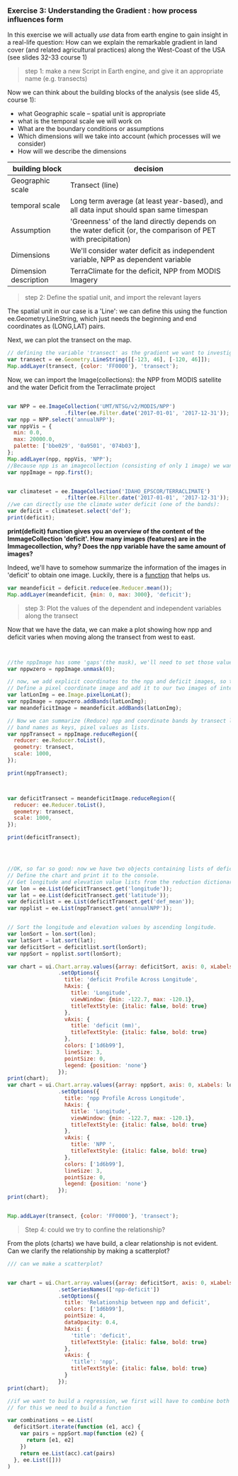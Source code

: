 ### Exercise 3: Understanding the Gradient : how process influences form

In this exercise we will actually *use* data from earth engine to gain insight in a real-life question: 
How can we explain the remarkable gradient in land cover (and related agricultural practices) along the West-Coast of the USA (see slides 32-33 course 1)



> step 1: make a new Script in Earth engine, and give it an appropriate name (e.g. transects)




Now we can think about the building blocks of the analysis (see slide 45, course 1): 
- what Geographic scale – spatial unit is appropriate
- what is the temporal scale we will work on
- What are the boundary conditions or assumptions
- Which dimensions will we take into account (which processes will we consider)
- How will we describe the dimensions


| building block  |  decision |
|---|---|
| Geographic scale |  Transect (line) |
| temporal scale |  Long term average (at least year-based), and all data input should span same timespan |
| Assumption | 'Greenness' of the land directly depends on the water deficit (or, the comparison of PET with precipitation)  |
| Dimensions | We'll consider water deficit as independent variable, NPP as dependent variable |
| Dimension description | TerraClimate for the deficit, NPP from MODIS Imagery |




> step 2: Define the spatial unit, and import the relevant layers



The spatial unit in our case is a 'Line': we can define this using the function ee.Geometry.LineString, which just needs the beginning and end coordinates as (LONG,LAT) pairs. 

Next, we can plot the transect on the map. 

```javascript
// defining the variable 'transect' as the gradient we want to investigate:  
var transect = ee.Geometry.LineString([[-123, 46], [-120, 46]]);
Map.addLayer(transect, {color: 'FF0000'}, 'transect');
```

Now, we can import the Image(collections): the NPP from MODIS satellite and the water Deficit from the Terraclimate project

```javascript

var NPP = ee.ImageCollection('UMT/NTSG/v2/MODIS/NPP')
                  .filter(ee.Filter.date('2017-01-01', '2017-12-31'));
var npp = NPP.select('annualNPP');
var nppVis = {
  min: 0.0,
  max: 20000.0,
  palette: ['bbe029', '0a9501', '074b03'],
};
Map.addLayer(npp, nppVis, 'NPP');
//Because npp is an imagecollection (consisting of only 1 image) we want to select -and continue with -  only that image: 
var nppImage = npp.first();


var climateset = ee.ImageCollection('IDAHO_EPSCOR/TERRACLIMATE')
                  .filter(ee.Filter.date('2017-01-01', '2017-12-31'));
//we can directly use the climate water deficit (one of the bands):
var deficit = climateset.select('def');
print(deficit);


```

**print(deficit) function gives you an overview of the content of the ImmageCollection 'deficit'. How many images (features) are in the Immagecollection, why? Does the npp variable have the same amount of images?**



Indeed, we'll have to somehow summarize the information of the images in 'deficit' to obtain one image. Luckily, there is a [function](https://developers.google.com/earth-engine/guides/reducers_image_collection) that helps us.


```javascript
var meandeficit = deficit.reduce(ee.Reducer.mean());
Map.addLayer(meandeficit, {min: 0, max: 3000}, 'deficit');
```





> step 3: Plot the values of the dependent and independent variables along the transect

Now that we have the data, we can make a plot showing how npp and deficit varies when moving along the transect from west to east. 

```javascript


//the nppImage has some 'gaps'(the mask), we'll need to set those values to zero: 
var nppwzero = nppImage.unmask(0);

// now, we add explicit coordinates to the npp and deficit images, so that we can then link them to the transect coordinates. 
// Define a pixel coordinate image and add it to our two images of interest
var latLonImg = ee.Image.pixelLonLat();
var nppImage = nppwzero.addBands(latLonImg);
var meandeficitImage = meandeficit.addBands(latLonImg);

// Now we can summarize (Reduce) npp and coordinate bands by transect line; get a dictionary with
// band names as keys, pixel values as lists.
var nppTransect = nppImage.reduceRegion({
  reducer: ee.Reducer.toList(),
  geometry: transect,
  scale: 1000,
});

print(nppTransect);



var deficitTransect = meandeficitImage.reduceRegion({
  reducer: ee.Reducer.toList(),
  geometry: transect,
  scale: 1000,
});

print(deficitTransect);




//OK, so far so good: now we have two objects containing lists of deficits, npp and coordinates: once we sort them, we can plot them: 
// Define the chart and print it to the console.
// Get longitude and elevation value lists from the reduction dictionary.
var lon = ee.List(deficitTransect.get('longitude'));
var lat = ee.List(deficitTransect.get('latitude'));
var deficitlist = ee.List(deficitTransect.get('def_mean'));
var npplist = ee.List(nppTransect.get('annualNPP'));


// Sort the longitude and elevation values by ascending longitude.
var lonSort = lon.sort(lon);
var latSort = lat.sort(lat);
var deficitSort = deficitlist.sort(lonSort);
var nppSort = npplist.sort(lonSort);

var chart = ui.Chart.array.values({array: deficitSort, axis: 0, xLabels: lonSort})
                .setOptions({
                  title: 'deficit Profile Across Longitude',
                  hAxis: {
                    title: 'Longitude',
                    viewWindow: {min: -122.7, max: -120.1},
                    titleTextStyle: {italic: false, bold: true}
                  },
                  vAxis: {
                    title: 'deficit (mm)',
                    titleTextStyle: {italic: false, bold: true}
                  },
                  colors: ['1d6b99'],
                  lineSize: 3,
                  pointSize: 0,
                  legend: {position: 'none'}
                });
print(chart);
var chart = ui.Chart.array.values({array: nppSort, axis: 0, xLabels: lonSort})
                .setOptions({
                  title: 'npp Profile Across Longitude',
                  hAxis: {
                    title: 'Longitude',
                    viewWindow: {min: -122.7, max: -120.1},
                    titleTextStyle: {italic: false, bold: true}
                  },
                  vAxis: {
                    title: 'NPP ',
                    titleTextStyle: {italic: false, bold: true}
                  },
                  colors: ['1d6b99'],
                  lineSize: 3,
                  pointSize: 0,
                  legend: {position: 'none'}
                });
print(chart);


Map.addLayer(transect, {color: 'FF0000'}, 'transect');


```
> Step 4: could we try to confine the relationship? 

From the plots (charts) we have build, a clear relationship is not evident. Can we clarify the relationship by making a scatterplot? 


```javascript
/// can we make a scatterplot?


var chart = ui.Chart.array.values({array: deficitSort, axis: 0, xLabels: nppSort})
                .setSeriesNames(['npp-deficit'])
                .setOptions({
                  title: 'Relationship between npp and deficit',
                  colors: ['1d6b99'],
                  pointSize: 4,
                  dataOpacity: 0.4,
                  hAxis: {
                    'title': 'deficit',
                    titleTextStyle: {italic: false, bold: true}
                  },
                  vAxis: {
                    'title': 'npp',
                    titleTextStyle: {italic: false, bold: true}
                  }
                });
print(chart);

//if we want to build a regression, we first will have to combine both the deficitSort list, and the nppsort list
// for this we need to build a function

var combinations = ee.List(
  deficitSort.iterate(function (e1, acc) {
    var pairs = nppSort.map(function (e2) {
      return [e1, e2]
    })
    return ee.List(acc).cat(pairs)
  }, ee.List([]))
)




```
